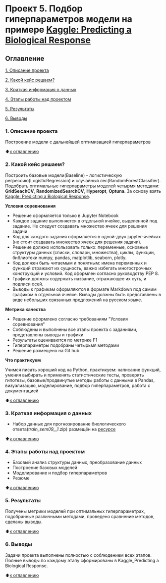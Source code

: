 # Проект 5. Подбор гиперпараметров модели на примере [Kaggle: Predicting a Biological Response](https://www.kaggle.com/c/bioresponse)

## Оглавление
[1. Описание проекта](https://github.com/Abricovich/Abricovich-sf_data_science/tree/master/project_5#1-%D0%BE%D0%BF%D0%B8%D1%81%D0%B0%D0%BD%D0%B8%D0%B5-%D0%BF%D1%80%D0%BE%D0%B5%D0%BA%D1%82%D0%B0)

[2. Какой кейс решаем?](https://github.com/Abricovich/Abricovich-sf_data_science/tree/master/project_5#2-%D0%BA%D0%B0%D0%BA%D0%BE%D0%B9-%D0%BA%D0%B5%D0%B9%D1%81-%D1%80%D0%B5%D1%88%D0%B0%D0%B5%D0%BC)

[3. Краткая информация о данных](https://github.com/Abricovich/Abricovich-sf_data_science/tree/master/project_5#3-%D0%BA%D1%80%D0%B0%D1%82%D0%BA%D0%B0%D1%8F-%D0%B8%D0%BD%D1%84%D0%BE%D1%80%D0%BC%D0%B0%D1%86%D0%B8%D1%8F-%D0%BE-%D0%B4%D0%B0%D0%BD%D0%BD%D1%8B%D1%85)

[4. Этапы работы над проектом](https://github.com/Abricovich/Abricovich-sf_data_science/tree/master/project_5#4-%D1%8D%D1%82%D0%B0%D0%BF%D1%8B-%D1%80%D0%B0%D0%B1%D0%BE%D1%82%D1%8B-%D0%BD%D0%B0%D0%B4-%D0%BF%D1%80%D0%BE%D0%B5%D0%BA%D1%82%D0%BE%D0%BC)

[5. Результаты](https://github.com/Abricovich/Abricovich-sf_data_science/tree/master/project_5#5-%D1%80%D0%B5%D0%B7%D1%83%D0%BB%D1%8C%D1%82%D0%B0%D1%82%D1%8B)

[6. Выводы](https://github.com/Abricovich/Abricovich-sf_data_science/tree/master/project_5#6-%D0%B2%D1%8B%D0%B2%D0%BE%D0%B4%D1%8B)

### 1. Описание проекта
Построение модели с дальнейшей оптимизацией гиперпараметров

:arrow_up:[к оглавлению](https://github.com/Abricovich/Abricovich-sf_data_science/tree/master/project_5#%D0%BE%D0%B3%D0%BB%D0%B0%D0%B2%D0%BB%D0%B5%D0%BD%D0%B8%D0%B5)

### 2. Какой кейс решаем?
Построить базовые модели(Baseline) - логистическую регрессию(LogisticRegression) и случайный лес(RandomForestClassifier). Подобрать оптимальные гиперпараметры моделей четырмя методами: **GridSeachCV**, **RandomizedSearchCV**, **Hyperopt**, **Optuna**. За основу взять [Kaggle: Predicting a Biological Response](https://www.kaggle.com/c/bioresponse).

**Условия соревнования**
- Решение оформляется только в Jupyter Notebook
- Каждое задание выполняется в отдельной ячейке, выделенной под задание. Не следует создавать множество ячеек для решения задачи
- Код для каждого задания оформляется в одной-двух jupyter-ячейках (не стоит создавать множество ячеек для решения задачи).
- Решение должно использовать только: переменные, основные структуры данных (списки, словари, множества), циклы, функции, библиотеки numpy, pandas, matplotlib, seaborn, plotly. 
- Код должен быть читаемым и понятным: имена переменных и функций отражают их сущность, важно избегать многострочных конструкций и условий. Код оформлен согласно руководству PEP 8.
- Графики должны содержать название, отражающее их суть, и подписи осей.
- Выводы к графикам оформляются в формате Markdown под самим графиком в отдельной ячейке. Выводы должны быть представлены в виде небольших связанных предложений на русском языке.

**Метрика качества**
- Решение оформлено согласно требованиям "Условия соревнования"
- Соблюдены и выполнены все этапы проекта с заданиями, представлены выводы и графики
- Результаты оцениваются по метрике F1
- Гиперпараметры подобраны четырьмя методами
- Решение размещено на Git hub

**Что практикуем**

Учимся писать хороший код на Python, практикуем: написание функций, умения выбирать и применять статистические тесты, проверять гипотезы,
базовые/продвинутые методы работы  с данными в Pandas, визуализацию, моделирование, подбор гиперпараметров, работа с документацией

:arrow_up:[к оглавлению](https://github.com/Abricovich/Abricovich-sf_data_science/tree/master/project_5#%D0%BE%D0%B3%D0%BB%D0%B0%D0%B2%D0%BB%D0%B5%D0%BD%D0%B8%D0%B5)

### 3. Краткая информация о данных
- Набор данных для прогнозирование биологического ответа(_train_sem09__1_.zip) размещён на [ресурсе](https://drive.google.com/uc?id=1TlCdFMDFofyN7EIrIzXwwjcMBo4yHb1a)

:arrow_up:[к оглавлению](https://github.com/Abricovich/Abricovich-sf_data_science/tree/master/project_5#%D0%BE%D0%B3%D0%BB%D0%B0%D0%B2%D0%BB%D0%B5%D0%BD%D0%B8%D0%B5)

### 4. Этапы работы над проектом
- Базовый анализ структуры данных, преобразование данных
- Построение базовых моделей
- Моделирование и подбор гиперпараметров
- Резюме

:arrow_up:[к оглавлению](https://github.com/Abricovich/Abricovich-sf_data_science/tree/master/project_5#%D0%BE%D0%B3%D0%BB%D0%B0%D0%B2%D0%BB%D0%B5%D0%BD%D0%B8%D0%B5)
 

### 5. Результаты
Получены метрики моделей при оптимальных гиперпараметрах, подобранные различными методами, проведено сравнение методов, сделаны выводы.

:arrow_up:[к оглавлению](https://github.com/Abricovich/Abricovich-sf_data_science/tree/master/project_5#%D0%BE%D0%B3%D0%BB%D0%B0%D0%B2%D0%BB%D0%B5%D0%BD%D0%B8%D0%B5)

### 6. Выводы
Задачи проекта выполнены полностью с соблюдением всех этапов. Полные выводы по каждому этапу сформированы в Kaggle_Predicting a Biological Response. 
 
:arrow_up:[к оглавлению](https://github.com/Abricovich/Abricovich-sf_data_science/tree/master/project_5#%D0%BE%D0%B3%D0%BB%D0%B0%D0%B2%D0%BB%D0%B5%D0%BD%D0%B8%D0%B5)








